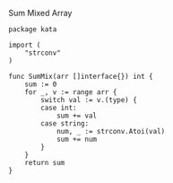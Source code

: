 Sum Mixed Array

    package kata
    
    import (
        "strconv"
    )
    
    func SumMix(arr []interface{}) int {
        sum := 0
        for _, v := range arr {
            switch val := v.(type) {
            case int:
                sum += val
            case string:
                num, _ := strconv.Atoi(val)
                sum += num
            }
        }
        return sum
    }
